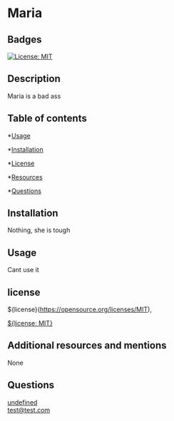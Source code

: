 # Maria

  ## Badges
  [![License: MIT](https://img.shields.io/badge/License-MIT-yellow.svg)](https://opensource.org/licenses/MIT)

  ## Description
Maria is a bad ass

  ## Table of contents
   *[Usage](#Usage)

   *[Installation](#installation)

   *[License](#license)

   *[Resources](#resources)

   *[Questions](#questions)

  ## Installation

  Nothing, she is tough

  ## Usage
  Cant use it

  ## license

  ${license}(https://opensource.org/licenses/MIT),

  [${license: MIT}](https://opensource.org/licenses/MIT)

  ## Additional resources and mentions

  None


  ## Questions

  [undefined](https://github.com/undefined)  
  test@test.com
